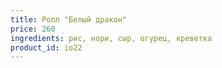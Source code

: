 ```yaml
---
title: Ролл "Белый дракон"
price: 260
ingredients: рис, нори, сыр, огурец, креветка
product_id: io22
---
```



